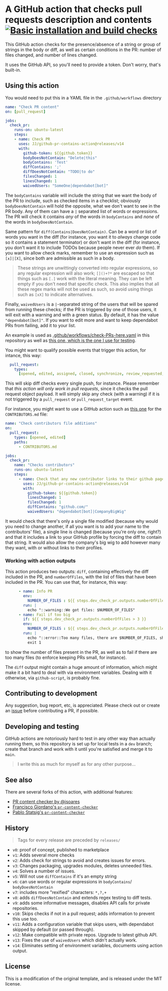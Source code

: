 # A GitHub action that checks pull requests description and contents [![Basic installation and build checks](https://github.com/JJ/github-pr-contains-action/actions/workflows/install-build-checks.yml/badge.svg)](https://github.com/JJ/github-pr-contains-action/actions/workflows/install-build-checks.yml)

This GitHub action checks for the presence/absence of a string or group of
strings in the body or diff, as well as certain conditions in the PR: number of
files changed, and number of lines changed.

It uses the GitHub API, so you'll need to provide a token. Don't worry, that's built-in.

## Using this action

You would need to put this in a YAML file in the `.github/workflows` directory

```yaml
name: "Check PR content"
on: [pull_request]

jobs:
  check_pr:
    runs-on: ubuntu-latest
    steps:
    - name: Check PR
      uses: JJ/github-pr-contains-action@releases/v14
      with:
        github-token: ${{github.token}}
        bodyDoesNotContain: "Delete|this"
        bodyContains: 'Test'
        diffContains: ';'
        diffDoesNotContain: "TODO|to do"
        filesChanged: 1
        linesChanged: 1
        waivedUsers: "SomeOne|dependabot[bot]"
```

The `bodyContains` variable will include the string that we want the body of the
PR to include, such as checked items in a checklist; obviously
`bodyDoesNotContain` will hold the opposite, what we don't want to see in the PR
body. Any of them can have a `|` separated list of words or expressions. The PR
will check it contains _any_ of the words in `bodyContains` and _none_ of the
words in `bodyDoesNotContain`.

Same pattern for `diff(Contains|DoesNotContain)`. Can be a word or list of words
you want in the diff (for instance, you want it to _always_ change code so it
contains a statement terminator) or don't want in the diff (for instance, you
don't want it to include TODOs because people never ever _do_ them). If you want
to allow check marks, remember to use an expression such as `[x]|[X]`, since both are
admissible as such in a body.

> These strings are unwittingly converted into regular expressions, so any
> regular expression will also work; `[]()+?*` are escaped so that things such
> as `[.]` work with the literal meaning. They can be left empty if you don't
> need that specific check. This also implies that all these regex marks will
> not be used as such, so avoid using things such as `[xX]` to indicate
> alternatives.

Finally, `waivedUsers` is a `|`-separated string of the users that will be
spared from running these checks; if the PR is triggered by one of those users,
it will exit with a warning and with a green status. By default, it has the
value `"dependabot[bot]"`. If you want to edit more and want to keep dependabot
PRs from failing, add it to your list.

An example is used as
[.github/workflows/check-PRs-here.yaml](.github/workflows/check-PRs-here.yaml)
in this repository as well as [this one, which is the one I use for
testing](.github/workflows/pr.yaml).

You might want to qualify possible events that trigger this action, for intance, this way:

```yaml
  pull_request:
    types:
      [opened, edited, assigned, closed, synchronize, review_requested, ready_for_review]
```

This will skip diff checks every single push, for instance. Please remember that
_this action will only work in pull requests_, since it checks the pull request
object payload. It will simply skip any check (with a warning) if it is not
triggered by a `pull_request` or `pull_request_target` event.

For instance, you might want to use a GitHub action such as [this
one](.github/workflows/contributors.yaml) for the `CONTRIBUTORS.md` file:

``` yaml
name: "Check contributors file additions"
on:
  pull_request:
    types: [opened, edited]
    paths:
      - CONTRIBUTORS.md

jobs:
  check_pr:
    name: "Checks contributors"
    runs-on: ubuntu-latest
    steps:
      - name: Check that any new contributor links to their github page
        uses: JJ/github-pr-contains-action@releases/v14
        with:
          github-token: ${{github.token}}
          linesChanged: 1
          filesChanged: 1
          diffContains: "github.com/"
          waivedUsers: "dependabot[bot]|CompanyBigWig"
```

It would check that there's only a single file modified (because why would you
need to change another, if all you want is to add your name to the contributors'
file), a single line is changed (because you're only one, right?) and that it
includes a link to your GitHub profile by forcing the diff to contain that
string. It would also allow the company's big wig to add however many they want,
with or without links to their profiles.

### Working with action outputs

This action produces two outputs: `diff`, containing effectively the diff
included in the PR, and `numberOfFiles`, with the list of files that have been
included in the PR. You can use that, for instance, this way:

```yaml
      - name: Info PR
        env:
          NUMBER_OF_FILES : ${{ steps.dev_check_pr.outputs.numberOfFiles }}
        run: |
          echo "::warning::We got files: $NUMBER_OF_FILES"
      - name: Fail if too big
        if: ${{ steps.dev_check_pr.outputs.numberOfFiles > 3 }}
        env:
          NUMBER_OF_FILES : ${{ steps.dev_check_pr.outputs.numberOfFiles }}
        run: |
          echo "::error::Too many files, there are $NUMBER_OF_FILES, should be at most 3"
          exit 1
```

to show the number of files present in the PR, as well as to fail if there are
too many files (to enforce keeping PRs small, for instance).

The `diff` output might contain a huge amount of information, which might make
it a bit hard to deal with via environment variables. Dealing with it otherwise,
via `github-script`, is probably fine.



## Contributing to development

Any suggestion, bug report, etc, is appreciated. Please check out or create an
[issue](https://github.com/JJ/github-pr-contains-action/issues) before
contributing a PR, if possible.

## Developing and testing

GitHub actions are notoriously hard to test in any other way than actually
running them, so this repository is set up for local tests in a `dev` branch;
create that branch and work with it until you're satisfied and merge it to
`main`.

> I write this as much for myself as for any other purpose...

## See also

There are several forks of this action, with additional features:

- [PR content checker by @jsoares](https://github.com/jsoares/gh-pr-content-checker/)
- [Francisco Giordano's `pr-content-checker`](https://github.com/francesco-giordano/gh-pr-content-checker)
- [Pablo Statsig's `pr-content-checker`](https://github.com/pablo-statsig/gh-pr-content-checker/)

## History

> Tags for every release are preceded by `releases/`

- `v0`: proof of concept, published to marketplace
- `v1`: Adds several more checks
- `v2`: Adds check for strings to avoid and creates issues for errors.
- `v3`: Changes packaging, upgrades modules, deletes unneeded files.
- `v4`: Solves a number of issues.
- `v5`: Will not use `diffContains` if it's an empty string
- `v6`: can use words or regular expressions in `bodyContains`/ `bodyDoesNotContain`
- `v7`: includes more "rexified" characters: `*,?,+`
- `v8`: adds `diffDoesNotContain` and extends regex testing to diff tests.
- `v9`: adds some informative messages, disables API calls for private repositories.
- `v10`: Skips checks if not in a pull request; adds information to prevent this use too.
- `v11`: Adds a configuration variable that skips users, with dependabot skipped by default (or passed through).
- `v12`: Make compatible with private repos. Upgrade to latest github API.
- `v13`: Fixes the use of `waivedUsers` which didn't actually work.
- `v14`: Eliminates setting of environment variables, documents using action output.

## License

This is a modification of the original template, and is released under
the MIT license.
